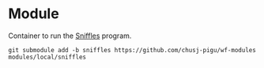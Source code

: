# Module

Container to run the [Sniffles](https://github.com/fritzsedlazeck/Sniffles) program.

```
git submodule add -b sniffles https://github.com/chusj-pigu/wf-modules modules/local/sniffles
```
